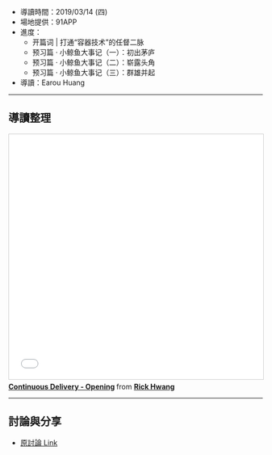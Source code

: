 
* 導讀時間：2019/03/14 (四)
* 場地提供：91APP
* 進度：
    * 开篇词 | 打通“容器技术”的任督二脉
    * 预习篇 · 小鲸鱼大事记（一）：初出茅庐
    * 预习篇 · 小鲸鱼大事记（二）：崭露头角
    * 预习篇 · 小鲸鱼大事记（三）：群雄并起
* 導讀：Earou Huang

---
## 導讀整理

<iframe src="//www.slideshare.net/slideshow/embed_code/key/IPwugJahD68Rau" width="595" height="485" frameborder="0" marginwidth="0" marginheight="0" scrolling="no" style="border:1px solid #CCC; border-width:1px; margin-bottom:5px; max-width: 100%;" allowfullscreen> </iframe> <div style="margin-bottom:5px"> <strong> <a href="//www.slideshare.net/rickhwang/continuous-delivery-opening-102713893" title="Continuous Delivery - Opening" target="_blank">Continuous Delivery - Opening</a> </strong> from <strong><a href="https://www.slideshare.net/rickhwang" target="_blank">Rick Hwang</a></strong> </div>

---
## 討論與分享

* [原討論 Link](https://www.facebook.com/groups/sre.taiwan/permalink/1053702621462308/)
